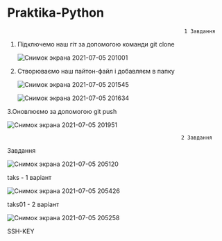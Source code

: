 # Praktika-Python
                                                             1 Завдання
1. Підключемо наш гiт за допомогою команди git clone

    ![Снимок экрана 2021-07-05 201001](https://user-images.githubusercontent.com/86766660/124503624-9fdd1600-ddce-11eb-8033-f9e388e45274.png)
 
2. Створюваємо наш пайтон-файл і добавляєм в папку
 
     ![Снимок экрана 2021-07-05 201545](https://user-images.githubusercontent.com/86766660/124503769-e3378480-ddce-11eb-941d-8e08731b0a49.png)

     ![Снимок экрана 2021-07-05 201634](https://user-images.githubusercontent.com/86766660/124504052-5fca6300-ddcf-11eb-8394-a28f401d19b0.png)
     
3.Оновлюємо за допомогою git push

   
![Снимок экрана 2021-07-05 201951](https://user-images.githubusercontent.com/86766660/124504119-7cff3180-ddcf-11eb-8bb4-f0964fa7fb18.png)

                                                            2 Завдання
Завдання 

![Снимок экрана 2021-07-05 205120](https://user-images.githubusercontent.com/86766660/124505711-c69d4b80-ddd2-11eb-915a-26d6003aaadf.png)
   
   
  taks  - 1 варіант
  
 ![Снимок экрана 2021-07-05 205426](https://user-images.githubusercontent.com/86766660/124505916-3c091c00-ddd3-11eb-9a8e-abf531bf0b49.png)

  
  
 taks01  - 2 варіант
 
 ![Снимок экрана 2021-07-05 205258](https://user-images.githubusercontent.com/86766660/124505817-fea48e80-ddd2-11eb-839b-edf27be30e00.png)
 

SSH-KEY
 
